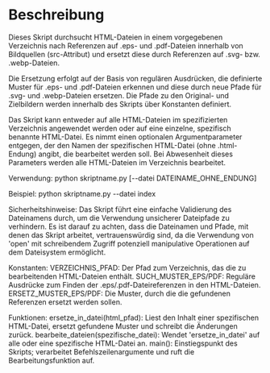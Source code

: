 # Beschreibung

Dieses Skript durchsucht HTML-Dateien in einem vorgegebenen Verzeichnis nach Referenzen auf .eps-
und .pdf-Dateien
innerhalb von Bildquellen (src-Attribut) und ersetzt diese durch Referenzen auf .svg- bzw.
.webp-Dateien.

Die Ersetzung erfolgt auf der Basis von regulären Ausdrücken, die definierte Muster für .eps- und
.pdf-Dateien erkennen
und diese durch neue Pfade für .svg- und .webp-Dateien ersetzen. Die Pfade zu den Original- und
Zielbildern werden
innerhalb des Skripts über Konstanten definiert.

Das Skript kann entweder auf alle HTML-Dateien im spezifizierten Verzeichnis angewendet werden oder
auf eine einzelne,
spezifisch benannte HTML-Datei. Es nimmt einen optionalen Argumentparameter entgegen, der den Namen
der spezifischen
HTML-Datei (ohne .html-Endung) angibt, die bearbeitet werden soll. Bei Abwesenheit dieses Parameters
werden alle
HTML-Dateien im Verzeichnis bearbeitet.

Verwendung:
    python skriptname.py [--datei DATEINAME_OHNE_ENDUNG]

Beispiel:
    python skriptname.py --datei index

Sicherheitshinweise:
    Das Skript führt eine einfache Validierung des Dateinamens durch, um die Verwendung unsicherer
    Dateipfade zu verhindern.
    Es ist darauf zu achten, dass die Dateinamen und Pfade, mit denen das Skript arbeitet,
    vertrauenswürdig sind, da die
    Verwendung von 'open' mit schreibendem Zugriff potenziell manipulative Operationen auf dem
    Dateisystem ermöglicht.

Konstanten:
    VERZEICHNIS_PFAD: Der Pfad zum Verzeichnis, das die zu bearbeitenden HTML-Dateien enthält.
    SUCH_MUSTER_EPS/PDF: Reguläre Ausdrücke zum Finden der .eps/.pdf-Dateireferenzen in den
    HTML-Dateien.
    ERSETZ_MUSTER_EPS/PDF: Die Muster, durch die die gefundenen Referenzen ersetzt werden sollen.

Funktionen:
    ersetze_in_datei(html_pfad): Liest den Inhalt einer spezifischen HTML-Datei, ersetzt gefundene
    Muster und schreibt die Änderungen zurück.
    bearbeite_dateien(spezifische_datei): Wendet 'ersetze_in_datei' auf alle oder eine spezifische
    HTML-Datei an.
    main(): Einstiegspunkt des Skripts; verarbeitet Befehlszeilenargumente und ruft die
    Bearbeitungsfunktion auf.

